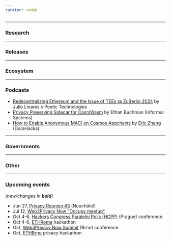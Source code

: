 ```yaml
---
curator: radek
---
```


<!--
### Research

### Ecosystem

### Grants

### Releases

### Podcasts

### Governments

### Other
-->

---

### Research

---

### Releases
  
---

### Ecosystem

---

### Podcasts
- [Redecentralizing Ethereum and the Issue of TEEs @ ZuBerlin 2024](https://www.youtube.com/watch?v=xYoxFqstJr8) by Julio Linares x Poetic Technologies
- [Privacy Preserving Sidecar for CosmWasm](https://www.youtube.com/watch?v=cB5AoA4dCUM) by Ethan Buchman (Informal Systems)
- [How to Enable Anonymous MACI on Cosmos Appchains](https://www.youtube.com/watch?v=RGXcLVNs6s8) by [Eric Zhang](https://x.com/ericzhang90) (DoraHacks) 

---

### Governments
  
---

### Other

---

### Upcoming events
*(new/changes in **bold**)*

* Jun 27, [Privacy Reunion #3](https://lu.ma/privacyreunion3) (Neuchâtel)
* Jul 12, [Web3Privacy Now "Occupy meetup"](https://lu.ma/w3pn-meetup-bru1)
* Oct 4-6, [Hackers Congress Paralelní Polis (HCPP)](https://hcpp.cz/) (Prague) conference
* Oct 4-6, [ETHRome](https://ethrome.org/) hackathon
* Oct, [Web3Privacy Now Summit](https://web3privacy.info/events/) (Brno) conference
* Oct, [ETHBrno](https://ethbrno.cz/) privacy hackathon
